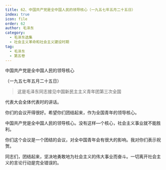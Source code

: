 ```yaml
---
title: 62、中国共产党是全中国人民的领导核心（一九五七年五月二十五日）
index: true
icon: file
order: 62
author: 毛泽东
category:
  - 毛泽东选集
  - 社会主义革命和社会主义建设时期
tag:
  - 毛泽东
  - 第五卷
---
```


中国共产党是全中国人民的领导核心

（一九五七年五月二十五日）

>这是毛泽东同志接见中国新民主主义青年团第三次全国

代表大会全体代表时的讲话。

你们的会议开得很好。希望你们团结起来，作为全国青年的领导核心。

中国共产党是全中国人民的领导核心。没有这样—个核心，社会主义事业就不能胜利。

你们这个会议是一个团结的会议，对全中国青年会有很大的影响。我对你们表示祝贺。

同志们，团结起来，坚决地勇敢地为社会主义的伟大事业而奋斗。一切离开社会主义的言论行动是完全错误的。
